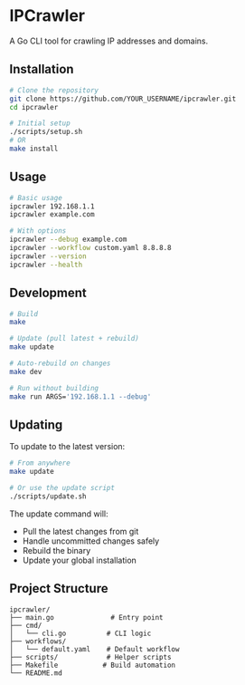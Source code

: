 # IPCrawler

A Go CLI tool for crawling IP addresses and domains.

## Installation

```bash
# Clone the repository
git clone https://github.com/YOUR_USERNAME/ipcrawler.git
cd ipcrawler

# Initial setup
./scripts/setup.sh
# OR
make install
```

## Usage

```bash
# Basic usage
ipcrawler 192.168.1.1
ipcrawler example.com

# With options
ipcrawler --debug example.com
ipcrawler --workflow custom.yaml 8.8.8.8
ipcrawler --version
ipcrawler --health
```

## Development

```bash
# Build
make

# Update (pull latest + rebuild)
make update

# Auto-rebuild on changes
make dev

# Run without building
make run ARGS='192.168.1.1 --debug'
```

## Updating

To update to the latest version:

```bash
# From anywhere
make update

# Or use the update script
./scripts/update.sh
```

The update command will:
- Pull the latest changes from git
- Handle uncommitted changes safely
- Rebuild the binary
- Update your global installation

## Project Structure

```
ipcrawler/
├── main.go              # Entry point
├── cmd/
│   └── cli.go          # CLI logic
├── workflows/
│   └── default.yaml    # Default workflow
├── scripts/            # Helper scripts
├── Makefile           # Build automation
└── README.md
```